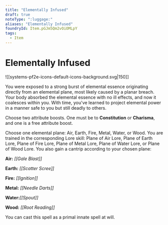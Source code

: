 ```yaml
---
title: "Elementally Infused"
draft: true
noteType: ":luggage:"
aliases: "Elementally Infused"
foundryId: Item.pGJm5Qm2vOiOMLpY
tags:
  - Item
---
```


# Elementally Infused
![[systems-pf2e-icons-default-icons-background.svg|150]]

You were exposed to a strong burst of elemental essence originating directly from an elemental plane, most likely caused by a planar breach. Your body absorbed the elemental essence with no ill effects, and now it coalesces within you. With time, you've learned to project elemental power in a manner safe to you but still deadly to others.

Choose two attribute boosts. One must be to **Constitution** or **Charisma**, and one is a free attribute boost.

Choose one elemental plane: Air, Earth, Fire, Metal, Water, or Wood. You are trained in the corresponding Lore skill: Plane of Air Lore, Plane of Earth Lore, Plane of Fire Lore, Plane of Metal Lore, Plane of Water Lore, or Plane of Wood Lore. You also gain a cantrip according to your chosen plane:

**Air:** _[[Gale Blast]]_

**Earth:** _[[Scatter Scree]]_

**Fire:** _[[Ignition]]_

**Metal:** _[[Needle Darts]]_

**Water:**_[[Spout]]_

**Wood:** _[[Root Reading]]_

You can cast this spell as a primal innate spell at will.
